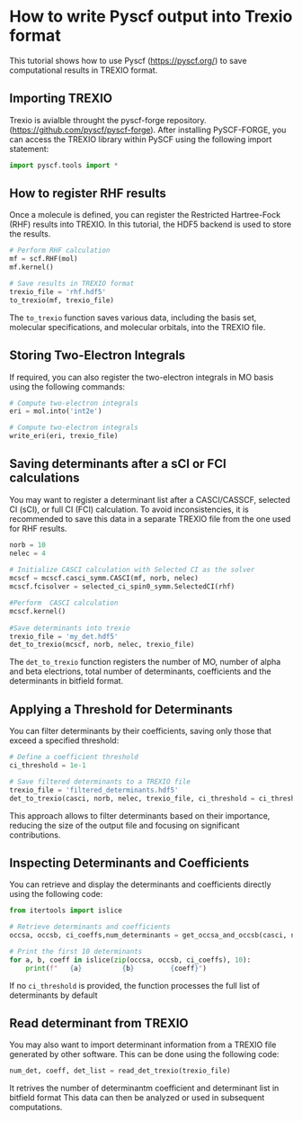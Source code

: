 # How to write Pyscf output into Trexio format

This tutorial shows how to use Pyscf (https://pyscf.org/) to save computational results in TREXIO format. 

## Importing TREXIO

Trexio is avialble throught the pyscf-forge repository.(https://github.com/pyscf/pyscf-forge). After installing PySCF-FORGE, you can access the TREXIO library within PySCF using the following import statement:

```python
import pyscf.tools import *
```

## How to register RHF results

Once a molecule is defined, you can register the Restricted Hartree-Fock (RHF) results into TREXIO. In this tutorial, the HDF5 backend is used to store the results.

```python
# Perform RHF calculation
mf = scf.RHF(mol)
mf.kernel()

# Save results in TREXIO format
trexio_file = 'rhf.hdf5'
to_trexio(mf, trexio_file)
```
The ```to_trexio``` function saves various data, including the basis set, molecular specifications, and molecular orbitals, into the TREXIO file.

## Storing Two-Electron Integrals
 
If required, you can also register the two-electron integrals in MO basis using the following commands:

```python
# Compute two-electron integrals
eri = mol.into('int2e')

# Compute two-electron integrals
write_eri(eri, trexio_file)
```

## Saving determinants after a sCI or FCI calculations

You may want to register a determinant list after a CASCI/CASSCF, selected CI (sCI), or full CI (FCI) calculation. To avoid inconsistencies, it is recommended to save this data in a separate TREXIO file from the one used for RHF results.


```python
norb = 10
nelec = 4
                          
# Initialize CASCI calculation with Selected CI as the solver
mcscf = mcscf.casci_symm.CASCI(mf, norb, nelec)
mcscf.fcisolver = selected_ci_spin0_symm.SelectedCI(rhf)

#Perform  CASCI calculation
mcscf.kernel()
 
#Save determinants into trexio
trexio_file = 'my_det.hdf5'
det_to_trexio(mcscf, norb, nelec, trexio_file)
```

The ```det_to_trexio``` function registers the number of MO, number of alpha and beta electrions, total number of determinants, coefficients and the determinants in bitfield format.

## Applying a Threshold for Determinants
You can filter determinants by their coefficients, saving only those that exceed a specified threshold:

```python
# Define a coefficient threshold
ci_threshold = 1e-1

# Save filtered determinants to a TREXIO file
trexio_file = 'filtered_determinants.hdf5'
det_to_trexio(casci, norb, nelec, trexio_file, ci_threshold = ci_threshold )
```

This approach allows to filter determinants based on their importance, reducing the size of the output file and focusing on significant contributions.

## Inspecting Determinants and Coefficients
You can retrieve and display the determinants and coefficients directly using the following code:

```python
from itertools import islice

# Retrieve determinants and coefficients
occsa, occsb, ci_coeffs,num_determinants = get_occsa_and_occsb(casci, norb, nelec, ci_threshold = ci_threshold)

# Print the first 10 determinants
for a, b, coeff in islice(zip(occsa, occsb, ci_coeffs), 10):
    print(f"   {a}          {b}         {coeff}")
```
If no ```ci_threshold``` is provided, the function processes the full list of determinants by default

## Read determinant from TREXIO
You may also want to import determinant information from a TREXIO file generated by other software. This can be done using the following code:

```python
num_det, coeff, det_list = read_det_trexio(trexio_file)
```
It retrives the number of determinantm coefficient and determinant list in bitfield format
This data can then be analyzed or used in subsequent computations.
